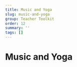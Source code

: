 ```yaml
---
title: Music and Yoga
slug: music-and-yoga
group: Teacher Toolkit
order: 12
summary: ''
tags: []
---
```

# Music and Yoga


